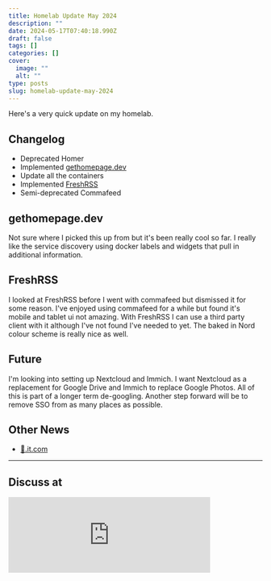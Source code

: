 ```yaml
---
title: Homelab Update May 2024
description: ""
date: 2024-05-17T07:40:18.990Z
draft: false
tags: []
categories: []
cover:
  image: ""
  alt: ""
type: posts
slug: homelab-update-may-2024
---
```


Here's a very quick update on my homelab.

## Changelog

* Deprecated Homer
* Implemented [gethomepage.dev](https://gethomepage.dev)
* Update all the containers
* Implemented [FreshRSS](https://freshrss.org/index.html)
* Semi-deprecated Commafeed

## gethomepage.dev

Not sure where I picked this up from but it's been really cool so far. I really like the service discovery using docker labels and widgets that pull in additional information.

## FreshRSS

I looked at FreshRSS before I went with commafeed but dismissed it for some reason. I've enjoyed using commafeed for a while but found it's mobile and tablet ui not amazing. With FreshRSS I can use a third party client with it although I've not found I've needed to yet. The baked in Nord colour scheme is really nice as well.

## Future

I'm looking into setting up Nextcloud and Immich. I want Nextcloud as a replacement for Google Drive and Immich to replace Google Photos. All of this is part of a longer term de-googling. Another step forward will be to remove SSO from as many places as possible.

## Other News

* [🚢.it.com](https://🚢.it.com)

---

## Discuss at

<iframe src="https://remotelab.uk/@mikebell/112455353969671765/embed" class="mastodon-embed" style="max-width: 100%; border: 0" width="400" allowfullscreen="allowfullscreen"></iframe><script src="https://remotelab.uk/embed.js" async="async"></script>